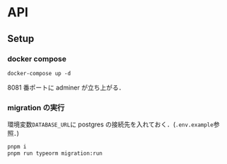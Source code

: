 # API

## Setup

### docker compose

```
docker-compose up -d
```

8081 番ポートに adminer が立ち上がる．

### migration の実行

環境変数`DATABASE_URL`に postgres の接続先を入れておく．(`.env.example`参照．)

```bash
pnpm i
pnpm run typeorm migration:run
```

